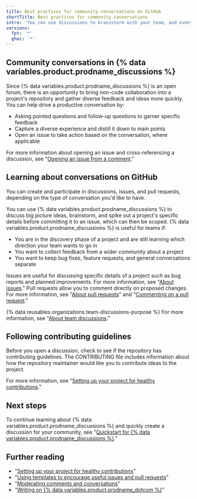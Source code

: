```yaml
---
title: Best practices for community conversations on GitHub
shortTitle: Best practices for community conversations
intro: 'You can use discussions to brainstorm with your team, and eventually move the conversation to an issue when you are ready to scope out the work.'
versions:
  fpt: '*'
  ghec: '*'
---
```



## Community conversations in {% data variables.product.prodname_discussions %}

Since {% data variables.product.prodname_discussions %} is an open forum, there is an opportunity to bring non-code collaboration into a project's repository and gather diverse feedback and ideas more quickly. You can help drive a productive conversation by:

- Asking pointed questions and follow-up questions to garner specific feedback
- Capture a diverse experience and distill it down to main points
- Open an issue to take action based on the conversation, where applicable

For more information about opening an issue and cross-referencing a discussion, see "[Opening an issue from a comment](/github/managing-your-work-on-github/opening-an-issue-from-a-comment)."

## Learning about conversations on GitHub

You can create and participate in discussions, issues, and pull requests, depending on the type of conversation you'd like to have.

You can use {% data variables.product.prodname_discussions %} to discuss big picture ideas, brainstorm, and spike out a project's specific details before committing it to an issue, which can then be scoped. {% data variables.product.prodname_discussions %} is useful for teams if:
- You are in the discovery phase of a project and are still learning which direction your team wants to go in
- You want to collect feedback from a wider community about a project
- You want to keep bug fixes, feature requests, and general conversations separate

Issues are useful for discussing specific details of a project such as bug reports and planned improvements. For more information, see "[About issues](/articles/about-issues)." Pull requests allow you to comment directly on proposed changes. For more information, see "[About pull requests](/pull-requests/collaborating-with-pull-requests/proposing-changes-to-your-work-with-pull-requests/about-pull-requests)" and "[Commenting on a pull request](/pull-requests/collaborating-with-pull-requests/reviewing-changes-in-pull-requests/commenting-on-a-pull-request)."

{% data reusables.organizations.team-discussions-purpose %} For more information, see "[About team discussions](/organizations/collaborating-with-your-team/about-team-discussions)."

## Following contributing guidelines

Before you open a discussion, check to see if the repository has contributing guidelines. The CONTRIBUTING file includes information about how the repository maintainer would like you to contribute ideas to the project.

For more information, see "[Setting up your project for healthy contributions](/communities/setting-up-your-project-for-healthy-contributions)."

## Next steps

To continue learning about {% data variables.product.prodname_discussions %} and quickly create a discussion for your community, see "[Quickstart for {% data variables.product.prodname_discussions %}](/discussions/quickstart)."

## Further reading

- "[Setting up your project for healthy contributions](/communities/setting-up-your-project-for-healthy-contributions)"
- "[Using templates to encourage useful issues and pull requests](/communities/using-templates-to-encourage-useful-issues-and-pull-requests)"
- "[Moderating comments and conversations](/communities/moderating-comments-and-conversations)"
- "[Writing on {% data variables.product.prodname_dotcom %}](/articles/writing-on-github)"
